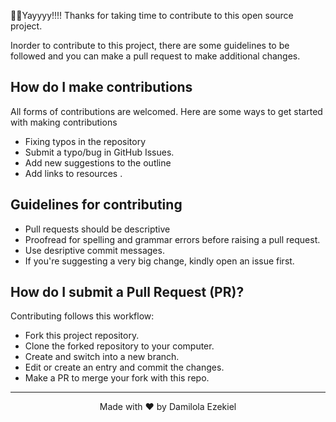 🎉🥳Yayyyy!!!! Thanks for taking time to contribute to this open source project.

Inorder to contribute to this project, there are some guidelines to be followed and you can make a pull request to make additional changes.


## How do I make contributions

All forms of contributions are welcomed. Here are some ways to get started with making contributions

- Fixing typos in the repository
- Submit a typo/bug in GitHub Issues.
- Add new suggestions to the outline
- Add links to resources .

## Guidelines for contributing

- Pull requests should be descriptive
- Proofread for spelling and grammar errors before raising a pull request.
- Use desriptive commit messages.
- If you're suggesting a very big change, kindly open an issue first.

## How do I submit a Pull Request (PR)?
Contributing follows this workflow:

- Fork this project repository.
- Clone the forked repository to your computer.
- Create and switch into a new branch.
- Edit or create an entry and commit the changes.
- Make a PR to merge your fork with this repo.

<hr>

<p align="center">Made with ❤️ by Damilola Ezekiel</p>